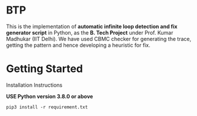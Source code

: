 # BTP

This is the implementation of <b>automatic infinite loop detection and fix generator script</b> in Python, as the <b>B. Tech Project</b> under Prof. Kumar Madhukar (IIT Delhi). We have used CBMC checker for generating the trace, getting the pattern and hence developing a heuristic for fix.

# Getting Started

Installation Instructions

<b>USE Python version 3.8.0 or above</b>

`pip3 install -r requirement.txt`

